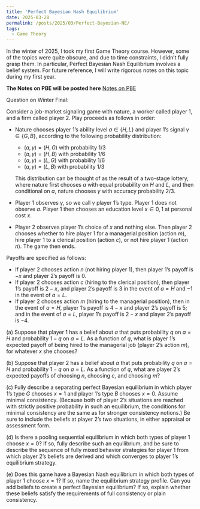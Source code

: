```yaml
---
title: 'Perfect Bayesian Nash Equilibrium'
date: 2025-03-28
permalink: /posts/2025/03/Perfect-Bayesian-NE/
tags:
  - Game Theory
---
```


In the winter of 2025, I took my first Game Theory course. However, some of the topics were quite obscure, and due to time constraints, I didn’t fully grasp them. In particular, Perfect Bayesian Nash Equilibrium involves a belief system. For future reference, I will write rigorous notes on this topic during my first year.

**The Notes on PBE will be posted here** [Notes on PBE](./files/Notes/Notes_on_the_PBE.pdf)

Question on Winter Final:

Consider a job-market signaling game with nature, a worker called player 1, and a firm
called player 2. Play proceeds as follows in order:

+ Nature chooses player 1’s ability level $a\in \{H,L\}$ and player 1’s signal $\gamma\in\{G,B\}$, according to the following probability distribution:
  + $(a, \gamma) = (H, G)$ with probability $1/3$ 
  + $(a, \gamma) = (H, B)$ with probability $1/6$ 
  + $(a, \gamma) = (L, G)$ with probability $1/6$ 
  + $(a, \gamma) = (L, B)$ with probability $1/3$

  This distribution can be thought of as the result of a two-stage lottery, where nature first chooses $a$ with equal probability on $H$ and $L$, and then conditional on $a$, nature chooses $\gamma$ with accuracy probability $2/3$.
+ Player 1 observes $\gamma$, so we call $\gamma$ player 1’s type. Player 1 does not observe $a$. Player 1 then chooses an education level $x \in {0, 1}$ at personal cost $x$.
+ Player 2 observes player 1’s choice of $x$ and nothing else. Then player 2 chooses whether to hire player 1 for a managerial position (action $m$), hire player 1 to a clerical position (action $c$), or not hire player 1 (action $n$). The game then ends.

Payoffs are specified as follows:

+ If player 2 chooses action $n$ (not hiring player 1), then player 1’s payoff is $-x$ and player 2’s payoff is $0$. 
+ If player 2 chooses action $c$ (hiring to the clerical position), then player 1’s payoff is $2 - x$, and player 2’s payoff is $3$ in the event of $a = H$ and $-1$ in the event of $a = L$. 
+ If player 2 chooses action $m$ (hiring to the managerial position), then in the event of $a = H$, player 1’s payoff is $4 - x$ and player 2’s payoff is $5$; and in the event of $a = L$, player 1’s payoff is $2 - x$ and player 2’s payoff is $-4$.

(a) Suppose that player 1 has a belief about $a$ that puts probability $q$ on $a = H$ and probability $1 - q$ on $a = L$. As a function of $q$, what is player 1’s expected payoff of being hired to the managerial job (player 2’s action $m$), for whatever $x$ she chooses?

(b) Suppose that player 2 has a belief about $a$ that puts probability $q$ on $a = H$ and probability $1 - q$ on $a = L$. As a function of $q$, what are player 2’s expected payoffs of choosing $n$, choosing $c$, and choosing $m$?

(c) Fully describe a separating perfect Bayesian equilibrium in which player 1’s type $G$ chooses $x = 1$ and player 1’s type $B$ chooses $x = 0$. Assume minimal consistency. (Because both of player 2’s situations are reached with strictly positive probability in such an equilibrium, the conditions for minimal consistency are the same as for stronger consistency notions.) Be sure to include the beliefs at player 2’s two situations, in either appraisal or assessment form.

(d) Is there a pooling sequential equilibrium in which both types of player 1 choose $x = 0$? If so, fully describe such an equilibrium, and be sure to describe the sequence of fully mixed behavior strategies for player 1 from which player 2’s beliefs are derived and which converges to player 1’s equilibrium strategy.

(e) Does this game have a Bayesian Nash equilibrium in which both types of player 1 choose $x = 1$? If so, name the equilibrium strategy profile. Can you add beliefs to create a perfect Bayesian equilibrium? If so, explain whether these beliefs satisfy the requirements of full consistency or plain consistency.

